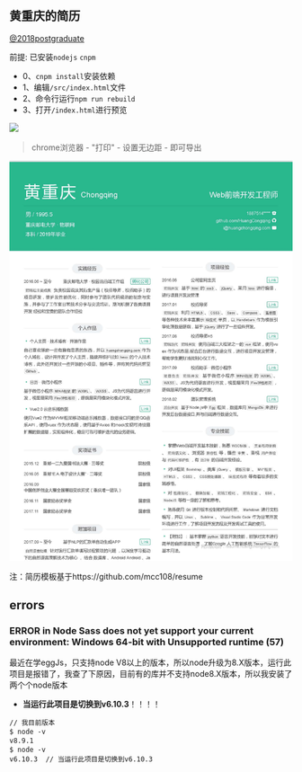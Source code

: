 ## 黄重庆的简历

[@2018postgraduate](https://github.com/HuangCongQing/resume/tree/2018postgraduate)

前提: 已安装`nodejs` `cnpm`
- 0、`cnpm install`安装依赖
- 1、编辑`/src/index.html`文件
- 2、命令行运行`npm run rebuild`
- 3、打开`/index.html`进行预览

![](http://upload-images.jianshu.io/upload_images/4340772-ed3e2e3661349b8c.png?imageMogr2/auto-orient/strip%7CimageView2/2/w/1240)


> chrome浏览器 - "打印" - 设置无边距 - 即可导出

![黄重庆-简历](https://raw.githubusercontent.com/HuangCongQing/resume/18ed9c32bf317665ecd41b21a4c98b1ed233ab74/%E7%AE%80%E5%8E%86%20_%20%E9%BB%84%E9%87%8D%E5%BA%86%20-%20HuangChongqing_%E9%A1%B5%E9%9D%A2_1.jpg)

注：简历模板基于https://github.com/mcc108/resume


## errors

### ERROR in Node Sass does not yet support your current environment: Windows 64-bit with Unsupported runtime (57)
最近在学eggJs，只支持node V8以上的版本，所以node升级为8.X版本，运行此项目是报错了，我查了下原因，目前有的库并不支持node8.X版本，所以我安装了两个个node版本
* **当运行此项目是切换到v6.10.3**！！！！


```
// 我目前版本
$ node -v
v8.9.1
$ node -v
v6.10.3  // 当运行此项目是切换到v6.10.3 
```
